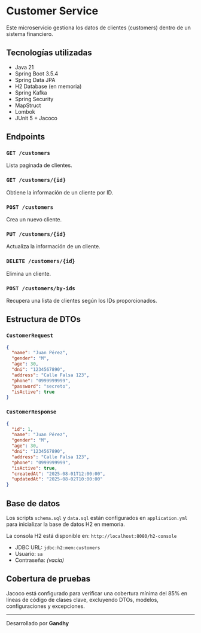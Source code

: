# Customer Service

Este microservicio gestiona los datos de clientes (customers) dentro de un sistema financiero.

## Tecnologías utilizadas

- Java 21
- Spring Boot 3.5.4
- Spring Data JPA
- H2 Database (en memoria)
- Spring Kafka
- Spring Security
- MapStruct
- Lombok
- JUnit 5 + Jacoco

## Endpoints

### `GET /customers`

Lista paginada de clientes.

### `GET /customers/{id}`

Obtiene la información de un cliente por ID.

### `POST /customers`

Crea un nuevo cliente.

### `PUT /customers/{id}`

Actualiza la información de un cliente.

### `DELETE /customers/{id}`

Elimina un cliente.

### `POST /customers/by-ids`

Recupera una lista de clientes según los IDs proporcionados.

## Estructura de DTOs

### `CustomerRequest`

```json
{
  "name": "Juan Pérez",
  "gender": "M",
  "age": 30,
  "dni": "1234567890",
  "address": "Calle Falsa 123",
  "phone": "0999999999",
  "password": "secreto",
  "isActive": true
}
```

### `CustomerResponse`

```json
{
  "id": 1,
  "name": "Juan Pérez",
  "gender": "M",
  "age": 30,
  "dni": "1234567890",
  "address": "Calle Falsa 123",
  "phone": "0999999999",
  "isActive": true,
  "createdAt": "2025-08-01T12:00:00",
  "updatedAt": "2025-08-02T10:00:00"
}
```

## Base de datos

Los scripts `schema.sql` y `data.sql` están configurados en `application.yml` para inicializar la base de datos H2 en
memoria.

La consola H2 está disponible en: `http://localhost:8080/h2-console`

- JDBC URL: `jdbc:h2:mem:customers`
- Usuario: `sa`
- Contraseña: *(vacía)*

## Cobertura de pruebas

Jacoco está configurado para verificar una cobertura mínima del 85% en líneas de código de clases clave, excluyendo
DTOs, modelos, configuraciones y excepciones.

---

Desarrollado por **Gandhy**